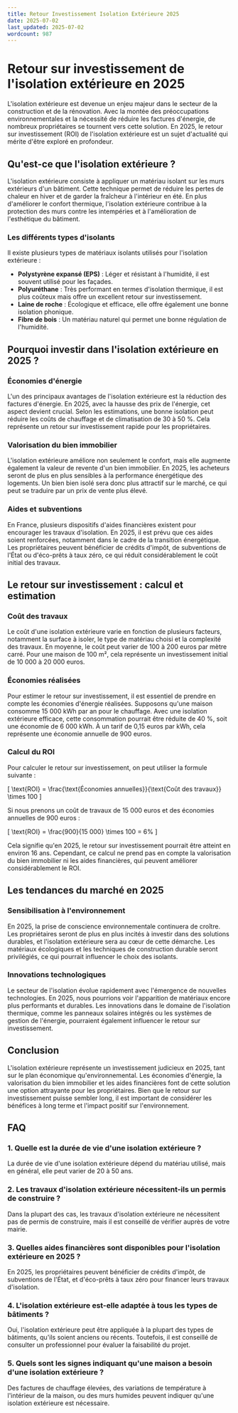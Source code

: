 ```yaml
---
title: Retour Investissement Isolation Extérieure 2025
date: 2025-07-02
last_updated: 2025-07-02
wordcount: 987
---
```


# Retour sur investissement de l'isolation extérieure en 2025

L'isolation extérieure est devenue un enjeu majeur dans le secteur de la construction et de la rénovation. Avec la montée des préoccupations environnementales et la nécessité de réduire les factures d'énergie, de nombreux propriétaires se tournent vers cette solution. En 2025, le retour sur investissement (ROI) de l'isolation extérieure est un sujet d'actualité qui mérite d'être exploré en profondeur.

## Qu'est-ce que l'isolation extérieure ?

L'isolation extérieure consiste à appliquer un matériau isolant sur les murs extérieurs d'un bâtiment. Cette technique permet de réduire les pertes de chaleur en hiver et de garder la fraîcheur à l'intérieur en été. En plus d'améliorer le confort thermique, l'isolation extérieure contribue à la protection des murs contre les intempéries et à l'amélioration de l'esthétique du bâtiment.

### Les différents types d'isolants

Il existe plusieurs types de matériaux isolants utilisés pour l'isolation extérieure :

- **Polystyrène expansé (EPS)** : Léger et résistant à l'humidité, il est souvent utilisé pour les façades.
- **Polyuréthane** : Très performant en termes d'isolation thermique, il est plus coûteux mais offre un excellent retour sur investissement.
- **Laine de roche** : Écologique et efficace, elle offre également une bonne isolation phonique.
- **Fibre de bois** : Un matériau naturel qui permet une bonne régulation de l'humidité.

## Pourquoi investir dans l'isolation extérieure en 2025 ?

### Économies d'énergie

L'un des principaux avantages de l'isolation extérieure est la réduction des factures d'énergie. En 2025, avec la hausse des prix de l'énergie, cet aspect devient crucial. Selon les estimations, une bonne isolation peut réduire les coûts de chauffage et de climatisation de 30 à 50 %. Cela représente un retour sur investissement rapide pour les propriétaires.

### Valorisation du bien immobilier

L'isolation extérieure améliore non seulement le confort, mais elle augmente également la valeur de revente d'un bien immobilier. En 2025, les acheteurs seront de plus en plus sensibles à la performance énergétique des logements. Un bien bien isolé sera donc plus attractif sur le marché, ce qui peut se traduire par un prix de vente plus élevé.

### Aides et subventions

En France, plusieurs dispositifs d'aides financières existent pour encourager les travaux d'isolation. En 2025, il est prévu que ces aides soient renforcées, notamment dans le cadre de la transition énergétique. Les propriétaires peuvent bénéficier de crédits d'impôt, de subventions de l'État ou d'éco-prêts à taux zéro, ce qui réduit considérablement le coût initial des travaux.

## Le retour sur investissement : calcul et estimation

### Coût des travaux

Le coût d'une isolation extérieure varie en fonction de plusieurs facteurs, notamment la surface à isoler, le type de matériau choisi et la complexité des travaux. En moyenne, le coût peut varier de 100 à 200 euros par mètre carré. Pour une maison de 100 m², cela représente un investissement initial de 10 000 à 20 000 euros.

### Économies réalisées

Pour estimer le retour sur investissement, il est essentiel de prendre en compte les économies d'énergie réalisées. Supposons qu'une maison consomme 15 000 kWh par an pour le chauffage. Avec une isolation extérieure efficace, cette consommation pourrait être réduite de 40 %, soit une économie de 6 000 kWh. À un tarif de 0,15 euros par kWh, cela représente une économie annuelle de 900 euros.

### Calcul du ROI

Pour calculer le retour sur investissement, on peut utiliser la formule suivante :

\[ \text{ROI} = \frac{\text{Économies annuelles}}{\text{Coût des travaux}} \times 100 \]

Si nous prenons un coût de travaux de 15 000 euros et des économies annuelles de 900 euros :

\[ \text{ROI} = \frac{900}{15 000} \times 100 = 6\% \]

Cela signifie qu'en 2025, le retour sur investissement pourrait être atteint en environ 16 ans. Cependant, ce calcul ne prend pas en compte la valorisation du bien immobilier ni les aides financières, qui peuvent améliorer considérablement le ROI.

## Les tendances du marché en 2025

### Sensibilisation à l'environnement

En 2025, la prise de conscience environnementale continuera de croître. Les propriétaires seront de plus en plus incités à investir dans des solutions durables, et l'isolation extérieure sera au cœur de cette démarche. Les matériaux écologiques et les techniques de construction durable seront privilégiés, ce qui pourrait influencer le choix des isolants.

### Innovations technologiques

Le secteur de l'isolation évolue rapidement avec l'émergence de nouvelles technologies. En 2025, nous pourrions voir l'apparition de matériaux encore plus performants et durables. Les innovations dans le domaine de l'isolation thermique, comme les panneaux solaires intégrés ou les systèmes de gestion de l'énergie, pourraient également influencer le retour sur investissement.

## Conclusion

L'isolation extérieure représente un investissement judicieux en 2025, tant sur le plan économique qu'environnemental. Les économies d'énergie, la valorisation du bien immobilier et les aides financières font de cette solution une option attrayante pour les propriétaires. Bien que le retour sur investissement puisse sembler long, il est important de considérer les bénéfices à long terme et l'impact positif sur l'environnement.

## FAQ

### 1. Quelle est la durée de vie d'une isolation extérieure ?

La durée de vie d'une isolation extérieure dépend du matériau utilisé, mais en général, elle peut varier de 20 à 50 ans.

### 2. Les travaux d'isolation extérieure nécessitent-ils un permis de construire ?

Dans la plupart des cas, les travaux d'isolation extérieure ne nécessitent pas de permis de construire, mais il est conseillé de vérifier auprès de votre mairie.

### 3. Quelles aides financières sont disponibles pour l'isolation extérieure en 2025 ?

En 2025, les propriétaires peuvent bénéficier de crédits d'impôt, de subventions de l'État, et d'éco-prêts à taux zéro pour financer leurs travaux d'isolation.

### 4. L'isolation extérieure est-elle adaptée à tous les types de bâtiments ?

Oui, l'isolation extérieure peut être appliquée à la plupart des types de bâtiments, qu'ils soient anciens ou récents. Toutefois, il est conseillé de consulter un professionnel pour évaluer la faisabilité du projet.

### 5. Quels sont les signes indiquant qu'une maison a besoin d'une isolation extérieure ?

Des factures de chauffage élevées, des variations de température à l'intérieur de la maison, ou des murs humides peuvent indiquer qu'une isolation extérieure est nécessaire.